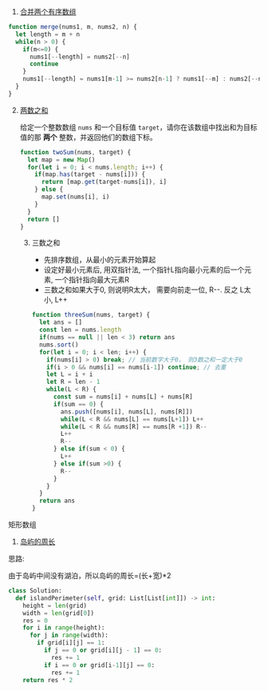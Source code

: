 1. [合并两个有序数组](https://leetcode-cn.com/problems/merge-sorted-array/)

```javascript
function merge(nums1, m, nums2, n) {
  let length = m + n
  while(n > 0) {
    if(m<=0) {
      nums1[--length] = nums2[--n]
      continue
    }
    nums1[--length] = nums1[m-1] >= nums2[n-1] ? nums1[--m] : nums2[--n]
  }
}
```

2. [两数之和](https://leetcode-cn.com/problems/two-sum/)

   给定一个整数数组 `nums` 和一个目标值 `target`，请你在该数组中找出和为目标值的那 **两个** 整数，并返回他们的数组下标。

   ```javascript
   function twoSum(nums, target) {
     let map = new Map()
     for(let i = 0; i < nums.length; i++) {
       if(map.has(target - nums[i])) {
         return [map.get(target-nums[i]), i]
       } else {
         map.set(nums[i], i)
       }
     }
     return []
   }
   ```

   3. 三数之和

      + 先排序数组，从最小的元素开始算起
      + 设定好最小元素后, 用双指针法, 一个指针L指向最小元素的后一个元素, 一个指针指向最大元素R
      + 三数之和如果大于0, 则说明R太大， 需要向前走一位, R--. 反之 L太小, L++

      ```javascript
      function threeSum(nums, target) {
        let ans = []
        const len = nums.length
        if(nums == null || len < 3) return ans
        nums.sort()
        for(let i = 0; i < len; i++) {
          if(nums[i] > 0) break; // 当前数字大于0， 则3数之和一定大于0
          if(i > 0 && nums[i] == nums[i-1]) continue; // 去重
          let L = i + i
          let R = len - 1
          while(L < R) {
            const sum = nums[i] + nums[L] + nums[R]
            if(sum == 0) {
              ans.push([nums[i], nums[L], nums[R]])
              while(L < R && nums[L] == nums[L+1]) L++
              while(L < R && nums[R] == nums[R +1]) R--
              L++
              R--
            } else if(sum < 0) {
              L++
            } else if(sum >0) {
              R--
            }
          }
        }
        return ans
      }
      ```

      

矩形数组

1. [岛屿的周长](https://leetcode-cn.com/problems/island-perimeter/)

思路:

由于岛屿中间没有湖泊，所以岛屿的周长=(长+宽)*2

```python
class Solution:
  def islandPerimeter(self, grid: List[List[int]]) -> int:
    height = len(grid)
    width = len(grid[0])
    res = 0
    for i in range(height):
      for j in range(width):
        if grid[i][j] == 1:
          if j == 0 or grid[i][j - 1] == 0:
            res += 1
          if i == 0 or grid[i-1][j] == 0:
            res += 1
    return res * 2
```